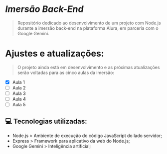 # *Imersão Back-End*

> Repositório dedicado ao desenvolvimento de um projeto com Node.js durante a imersão back-end na plataforma Alura, em parceria com o Google Gemini.

# Ajustes e atualizações:

> O projeto ainda está em desenvolvimento e as próximas atualizações serão voltadas para as cinco aulas da imersão:

- [x] Aula 1
- [ ] Aula 2
- [ ] Aula 3
- [ ] Aula 4
- [ ] Aula 5

## 💻 Tecnologias utilizadas:

- Node.js > Ambiente de execução do código JavaScript do lado servidor;
- Express > Framework para aplicativo da web do Node.js;
- Google Gemini > Inteligência artificial;
